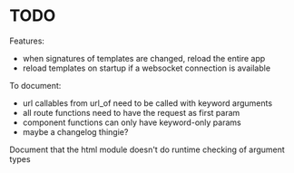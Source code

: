 # TODO

Features:

- when signatures of templates are changed, reload the entire app
- reload templates on startup if a websocket connection is available

To document:

- url callables from url_of need to be called with keyword arguments
- all route functions need to have the request as first param
- component functions can only have keyword-only params
- maybe a changelog thingie?

Document that the html module doesn't do runtime checking of argument types
